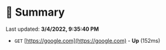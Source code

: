 # 📖 Summary
Last updated: **3/4/2022, 9:35:40 PM**

- `GET` [https://google.com](https://google.com) - **Up** (152ms)

